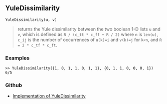 ## YuleDissimilarity

```
YuleDissimilarity(u, v)
```

> returns the Yule dissimilarity between the two boolean 1-D lists `u` and `v`, which is defined as `R / (c_tt * c_ff + R / 2)` where `n` is `len(u)`, `c_ij` is the number of occurrences of `u(k)=i` and `v(k)=j` for `k<n`, and `R = 2 * c_tf * c_ft`.
  
### Examples

```
>> YuleDissimilarity({1, 0, 1, 1, 0, 1, 1}, {0, 1, 1, 0, 0, 0, 1})
6/5
```

### Github

* [Implementation of YuleDissimilarity](https://github.com/axkr/symja_android_library/blob/master/symja_android_library/matheclipse-core/src/main/java/org/matheclipse/core/builtin/Combinatoric.java#L2916) 
